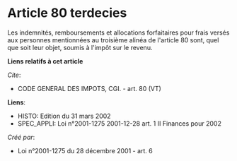 # Article 80 terdecies

Les indemnités, remboursements et allocations forfaitaires pour frais versés aux personnes mentionnées au troisième alinéa de
l'article 80 sont, quel que soit leur objet, soumis à l'impôt sur le revenu.

**Liens relatifs à cet article**

_Cite_:

  - CODE GENERAL DES IMPOTS, CGI. - art. 80 (VT)

**Liens**:

  - HISTO: Edition du 31 mars 2002
  - SPEC_APPLI: Loi n°2001-1275 2001-12-28 art. 1 II Finances pour 2002

_Créé par_:

  - Loi n°2001-1275 du 28 décembre 2001 - art. 6
